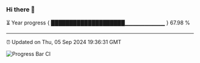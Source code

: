 ### Hi there 👋

⏳ Year progress { ████████████████████▁▁▁▁▁▁▁▁▁▁ } 67.98 %

---

⏰ Updated on Thu, 05 Sep 2024 19:36:31 GMT

![Progress Bar CI](https://github.com/IshwaranRudhara/GIT-ACTION/workflows/Progress%20Bar%20CI/badge.svg)
